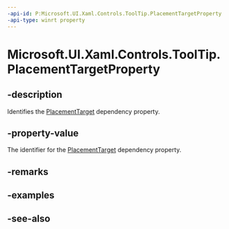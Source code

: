```yaml
---
-api-id: P:Microsoft.UI.Xaml.Controls.ToolTip.PlacementTargetProperty
-api-type: winrt property
---
```


<!-- Property syntax
public Windows.UI.Xaml.DependencyProperty PlacementTargetProperty { get; }
-->

# Microsoft.UI.Xaml.Controls.ToolTip.PlacementTargetProperty

## -description
Identifies the [PlacementTarget](tooltip_placementtarget.md) dependency property.

## -property-value
The identifier for the [PlacementTarget](tooltip_placementtarget.md) dependency property.

## -remarks

## -examples

## -see-also
